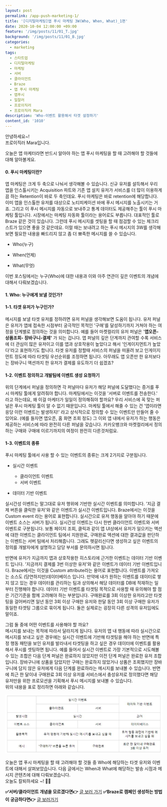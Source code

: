 ```yaml
---
layout: post
permalink: /app-push-marketing-1/
title: '[디지털마케팅]앱 푸시 마케팅 3W(Who, When, What)_1편'
date: 2020-10-04 12:00:00 +09:00
feature: '/img/posts/11/01_T.jpg'
background: '/img/posts/11/01_B.jpg'
categories:
  - marketing
tags:
  - 스타트업
  - 디지털마케팅
  - 마케팅
  - 서버
  - 클라이언트
  - Braze 
  - 앱 푸시 마케팅
  - 앱푸시
  - 일잘러
  - 프로이직러
  - 프로이직러 Mara
description: 'Who-이벤트 활용해서 타겟 설정하기'
content_id: '1010'
---
```


안녕하세요~!<br>
프로이직러 Mara입니다.

오늘은 앱 마케터라면 반드시 알아야 하는 앱 푸시 마케팅을 할 때 고려해야 할 것들에 대해 알아볼게요. 

#### 0. 푸시 마케팅이란?

앱 마케팅은 크게 두 축으로 나눠서 생각해볼 수 있습니다. 신규 유저를 설득해서 우리 앱을 인스톨시키는 Acquisition 파트와 기존 앱 설치 유저가 서비스를 더 많이 이용하게 끔 하는 Retention이 바로 두 축인데요. 푸시 마케팅은 바로 retention에 해당합니다. 이미 앱을 인스톨한 유저를 대상으로 노티피케이션 바에 푸시 메시지를 노출시키는 거죠. 그리고 이 푸시 메시지를 자동으로 보내주고 통계 데이터도 제공해주는 툴이 푸시 마케팅 툴입니다. 시장에서는 마케팅 자동화 툴이라는 용어로도 부릅니다. 대표적인 툴로 Braze 같은 것이 있습니다. 그런데 푸시 메시지를 셋팅을 할 때 점검할 수 있는 체크리스트가 있으면 좋을 것 같은데요. 이럴 때는 보내려고 하는 푸시 메시지의 3W를 생각해보면 필요한 내용을 빠드리지 않고 좀 더 뾰족한 메시지를 쓸 수 있습니다.

- Who(누구)

- When(언제)

- What(무엇) 

이번 포스팅에서는 누구(Who)에 대한 내용과 이와 아주 연관이 깊은 이벤트의 개념에 대해서 다뤄보겠습니다. 

#### 1. Who: 누구에게 보낼 것인가?

#### 1-1. 타겟 유저가 누구인가?

메시지를 보낼 타겟 유저를 정하려면 유저 퍼널을 생각해보면 도움이 됩니다. 유저 퍼널은 유저가 앱에 접속한 시점부터 궁극적인 목적인 '구매'를 달성하기까지 거쳐야 하는 여정을 단계별로 정의하는 것을 의미합니다. 예를 들어 마켓컬리의 유저 퍼널은 '**앱오픈-상품조회- 장바구니-결제'** 가 되는 겁니다. 앱 퍼널의 깊은 단계까지 관여할 수록 서비스에 더 관심이 많은 유저이고 이를 앱과 상호작용이 높았다고 해서 '인게이지먼트가 높았다'라고 표현하기도 합니다. 타겟 유저를 정할때 서비스의 퍼널을 떠올려 보고 인게이지먼트 정도에 따라 타겟팅 우선순위를 조정하면 됩니다. 아무래도 앱 오픈만 한 유저보다는 장바구니 액션까지 한 유저가 결제를 유도하기 더 쉽겠죠? 

#### 1-2. 이벤트 정의하고 개발팀에 이벤트 생성 요청하기

위의 단계에서 퍼널을 정의하면 각 퍼널마다 유저가 해당 퍼널에 도달했다는 증거를 푸시 마케팅 툴에게 알려줘야 합니다. 마케팅에서는 이것을 '서버로 이벤트를 전송한다.' 라고 하는데요, 왜 이걸 마케터가 일일이 정의해줘야 할까요? 우리 서비스에 꼭 맞는 퍼널은 푸시 마케팅 툴이 알 수 없기 때문입니다. 마케팅 툴에서 해줄 수 있는 건 '앱이라면 응당 이런 이벤트는 발생하지!' 라고 상식적으로 정의할 수 있는 이벤트만 만들어 줄 수 있어요. (예를 들자면 앱오픈, 홈 화면 조회 정도) 그 이외 앱 내에서 유저가 하는 행동은 제공하는 서비스에 따라 완전히 다른 퍼널을 갖습니다. 카카오뱅크와 마켓컬리에서 정의하는 구매와 구매에 이르기까지의 여정이 완전히 다른것처럼요. 

#### 1-3. 이벤트의 종류

푸시 마케팅 툴에서 사용 할 수 있는 이벤트의 종류는 크게 2가지로 구분됩니다. 

- 실시간 이벤트 
  - 클라이언트 이벤트 
  - 서버 이벤트 

- 데이터 기반 이벤트

실시간성 이벤트는 말그대로 유저 행위에 기반한 실시간 이벤트를 의미합니다. '지금 결제 버튼을 클릭한 유저'와 같은 이벤트가 실시간 이벤트입니다. Braze에서는 이것을 Custom event 라는 용어로 표현합니다. 실시간으로 유저 행동을 알아야 하기 때문에 이벤트 소스는 서버가 됩니다. 실시간성 이벤트는 다시 한번 클라이언트 이벤트와 서버 이벤트로 구분됩니다. 보통 페이지 조회, 클릭과 같이 앱 UI상에서 유저가 일으키는 액션에 대한 이벤트는 클라이언트 팀에서 지원완료, 구매완료 액션에 대한 결과값을 판단하는 이벤트는 서버 팀에서 처리해줍니다. 그래도 헷갈리신다면 생성하고 싶은 이벤트의 정의를 개발자에게 설명하고 담당 부서를 문의하시면 됩니다. 

반면에 유저가 지금까지 앱과 상호작용한 히스토리에 근거한 이벤트는 데이터 기반 이벤트 입니다. '지금까지 결제를 3번 이상한 유저'와 같은 이벤트가 데이터 기반 이벤트입니다. Braze에서는 이것을 Custom attribute라는 용어로 표현합니다. 이벤트를 가져오는 소스도 (당연하지만)데이터베이스 입니다. 만약에 내가 원하는 이벤트를 데이터로 쌓지 않고 있는 경우 데이터를 관리하는 팀과 상의해서 해당 데이터를 DB에 적재하는 일부터 진행해야 합니다. 데이터 기반 이벤트를 타겟팅 목적으로 사용할 때 유의해야 할 점은 기간기준을 함께 고려해야 하는 부분입니다. 구매완료를 3회 이상한 유저라고만 타겟팅을 걸어버리면 일년 동안 3회 이상 구매한 유저와 한달 동안 3회 이상 구매한 유저가 동일한 타겟팅 그룹으로 묶이게 됩니다. 둘은 실제로는 굉장히 다른 성격의 유저임에도 말이죠. 

그럼 둘 중에 어떤 이벤트를 사용해야 할 까요? <br>
메시지를 보내는 목적에 따라서 달라지게 됩니다. 유저의 앱 내 행동에 따라 실시간으로 메시지를 보내고 싶은 경우에는 실시간 이벤트에 기반해 타겟팅을 해야 하는 반면에 특정 행동 패턴을 보인 유저를 발라내서 타겟팅을 하고 싶은 경우 데이터에 이벤트를 활용해서 푸시를 셋팅하면 됩니다. 예를 들어서 실시간 이벤트로 가장 기본적으로 시도해볼 수 있는 조합은 다음 단계 퍼널은 완료하지 않았지만 이전 단계 퍼널은 완료한 유저 조합입니다. 장바구니에 상품을 담았지만 구매는 완료하지 않았거나 상품은 조회했지만 장바구니에 담지 않은 유저에게 다음 단계를 완료하라는 메시지를 보내볼 수 있습니다. 반면에 최근 한 달이내 구매완료 3회 이상 유저를 서비스에서 충성유저로 정의했다면 해당 유저만을 위한 프로모션을 기획해서 푸시 메시지를 보내볼 수 있습니다.<br>
위의 내용을 표로 정리하면 아래와 같습니다.  

![이미지1](/img/posts/11/1.JPG)

오늘은 앱 푸시 마케팅을 할 때 고려해야 할 것들 중 Who에 해당하는 타겟 유저와 이벤트에 대해서 살펴보았습니다. 다음 글에서는 When과 What에 해당하는 발송 시점과 메시지 콘텐츠에 대해 다뤄보겠습니다.<br>오늘도 칼퇴하세요 ~!  🙋‍♀️

**✅서버/클라이언트 개념을 모르겠다면👉** [글 보러 가기](https://mara.kim/marketing-cheat-key-3-dev-knowledge/) 
**✅Braze로 캠페인 생성하는 방법이 궁금하다면👉** [글 보러가기](https://mara.kim/marketing-braze-honey-tip2-campaign-setting/)